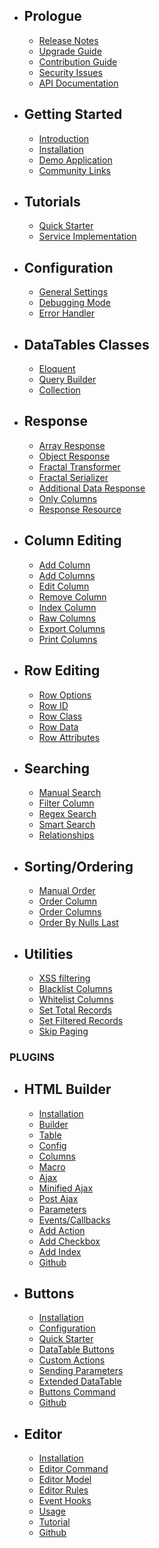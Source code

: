 - ## Prologue
	- [Release Notes](/docs/{{package}}/{{version}}/releases)
	- [Upgrade Guide](/docs/{{package}}/{{version}}/upgrade)
	- [Contribution Guide](/docs/{{package}}/{{version}}/contributing)
    - [Security Issues](/docs/{{package}}/{{version}}/security)
	- [API Documentation](http://yajra.github.io/{{package}}/api/{{version}})

- ## Getting Started
    - [Introduction](/docs/{{package}}/{{version}}/introduction)
	- [Installation](/docs/{{package}}/{{version}}/installation)
    - [Demo Application](https://datatables.yajrabox.com/)
    - [Community Links](/docs/{{package}}/{{version}}/community-links)

- ## Tutorials
	- [Quick Starter](https://datatables.yajrabox.com/starter)
	- [Service Implementation](https://datatables.yajrabox.com/service)

- ## Configuration
    - [General Settings](/docs/{{package}}/{{version}}/general-settings)
    - [Debugging Mode](/docs/{{package}}/{{version}}/debugger)
    - [Error Handler](/docs/{{package}}/{{version}}/error-handler)

- ## DataTables Classes
	- [Eloquent](/docs/{{package}}/{{version}}/engine-eloquent)
	- [Query Builder](/docs/{{package}}/{{version}}/engine-query)
	- [Collection](/docs/{{package}}/{{version}}/engine-collection)

- ## Response
	- [Array Response](/docs/{{package}}/{{version}}/response-array)
	- [Object Response](/docs/{{package}}/{{version}}/response-object)
	- [Fractal Transformer](/docs/{{package}}/{{version}}/response-fractal)
	- [Fractal Serializer](/docs/{{package}}/{{version}}/response-fractal-serializer)
	- [Additional Data Response](/docs/{{package}}/{{version}}/response-with)
	- [Only Columns](/docs/{{package}}/{{version}}/response-only)
	- [Response Resource](/docs/{{package}}/{{version}}/response-resource)

- ## Column Editing
	- [Add Column](/docs/{{package}}/{{version}}/add-column)
	- [Add Columns](/docs/{{package}}/{{version}}/add-columns)
	- [Edit Column](/docs/{{package}}/{{version}}/edit-column)
	- [Remove Column](/docs/{{package}}/{{version}}/remove-column)
	- [Index Column](/docs/{{package}}/{{version}}/index-column)
	- [Raw Columns](/docs/{{package}}/{{version}}/raw-columns)
	- [Export Columns](/docs/{{package}}/{{version}}/export-columns)
	- [Print Columns](/docs/{{package}}/{{version}}/print-columns)

- ## Row Editing
	- [Row Options](/docs/{{package}}/{{version}}/row-options)
	- [Row ID](/docs/{{package}}/{{version}}/row-options#row-id)
	- [Row Class](/docs/{{package}}/{{version}}/row-options#row-class)
	- [Row Data](/docs/{{package}}/{{version}}/row-options#row-data)
	- [Row Attributes](/docs/{{package}}/{{version}}/row-options#row-attributes)

- ## Searching
	- [Manual Search](/docs/{{package}}/{{version}}/manual-search)
	- [Filter Column](/docs/{{package}}/{{version}}/filter-column)
	- [Regex Search](/docs/{{package}}/{{version}}/regex)
	- [Smart Search](/docs/{{package}}/{{version}}/smart-search)
	- [Relationships](/docs/{{package}}/{{version}}/relationships)

- ## Sorting/Ordering
	- [Manual Order](/docs/{{package}}/{{version}}/manual-order)
	- [Order Column](/docs/{{package}}/{{version}}/order-column)
	- [Order Columns](/docs/{{package}}/{{version}}/order-columns)
	- [Order By Nulls Last](/docs/{{package}}/{{version}}/order-by-nulls-last)

- ## Utilities
	- [XSS filtering](/docs/{{package}}/{{version}}/xss)
	- [Blacklist Columns](/docs/{{package}}/{{version}}/blacklist)
	- [Whitelist Columns](/docs/{{package}}/{{version}}/whitelist)
	- [Set Total Records](/docs/{{package}}/{{version}}/set-total-records)
	- [Set Filtered Records](/docs/{{package}}/{{version}}/set-filtered-records)
	- [Skip Paging](/docs/{{package}}/{{version}}/skip-paging)

### PLUGINS

- ## HTML Builder
	- [Installation](/docs/{{package}}/{{version}}/html-installation)
	- [Builder](/docs/{{package}}/{{version}}/html-builder)
	- [Table](/docs/{{package}}/{{version}}/html-builder-table)
	- [Config](/docs/{{package}}/{{version}}/html-builder-config)
	- [Columns](/docs/{{package}}/{{version}}/html-builder-column)
	- [Macro](/docs/{{package}}/{{version}}/html-builder-macro)
	- [Ajax](/docs/{{package}}/{{version}}/html-builder-ajax)
	- [Minified Ajax](/docs/{{package}}/{{version}}/html-builder-minified-ajax)
	- [Post Ajax](/docs/{{package}}/{{version}}/html-builder-post-ajax)
	- [Parameters](/docs/{{package}}/{{version}}/html-builder-parameters)
	- [Events/Callbacks](/docs/{{package}}/{{version}}/html-builder-callbacks)
	- [Add Action](/docs/{{package}}/{{version}}/html-builder-action)
	- [Add Checkbox](/docs/{{package}}/{{version}}/html-builder-checkbox)
	- [Add Index](/docs/{{package}}/{{version}}/html-builder-index)
	- [Github](https://github.com/yajra/laravel-datatables-html)

- ## Buttons
	- [Installation](/docs/{{package}}/{{version}}/buttons-installation)
	- [Configuration](/docs/{{package}}/{{version}}/buttons-config)
	- [Quick Starter](/docs/{{package}}/{{version}}/buttons-starter)
	- [DataTable Buttons](/docs/{{package}}/{{version}}/buttons-export)
	- [Custom Actions](/docs/{{package}}/{{version}}/buttons-custom)
	- [Sending Parameters](/docs/{{package}}/{{version}}/buttons-with)
	- [Extended DataTable](/docs/{{package}}/{{version}}/buttons-extended)
	- [Buttons Command](/docs/{{package}}/{{version}}/buttons-console)
	- [Github](https://github.com/yajra/laravel-datatables-buttons)

- ## Editor
	- [Installation](/docs/{{package}}/{{version}}/editor-installation)
	- [Editor Command](/docs/{{package}}/{{version}}/editor-command)
	- [Editor Model](/docs/{{package}}/{{version}}/editor-model)
	- [Editor Rules](/docs/{{package}}/{{version}}/editor-rules)
	- [Event Hooks](/docs/{{package}}/{{version}}/editor-events)
	- [Usage](/docs/{{package}}/{{version}}/editor-usage)
	- [Tutorial](/docs/{{package}}/{{version}}/editor-tutorial)
	- [Github](https://github.com/yajra/laravel-datatables-editor)
